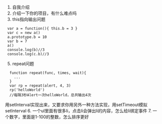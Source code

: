 1. 自我介绍
2. 介绍一下你的项目，有什么难点吗
3. this指向输出问题
 ```
  var a = function(){ this.b = 3 }
  var c = new a()
  a.prototype.b = 10
  var b = 7
  a()
  console.log(b)//3
  console.log(c.b)//3
 ```
5. repeat问题
```
  function repeat(func, times, wait){
    ...
  }
  var rp = repeat(alert, 4, 3)
  rp('helloWorld')
  //每隔3秒Alert一次helloWorld，总共输出4次
```
用setInterval实现出来，又要求你用另外一种方法实现，用setTimeout模拟setInterval
6. 一个ul里面有很多li，点击li会弹出li的内容，怎么给li绑定事件 
7. 一个数字，里面是1-100的整数，怎么排序更好